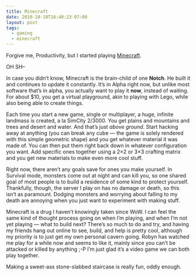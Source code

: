 ```yaml
---
title: Minecraft
date: 2010-10-10T16:40:23-07:00
layout: post
tags:
  - gaming
  - minecraft
---
```

Forgive me, Productivity, but I started playing [Minecraft](http://minecraft.net).

<!--more-->

OH SH&#8211;

In case you didn&#8217;t know, Minecraft is the brain-child of one **Notch**. He built it and continues to update it constantly. It&#8217;s in Alpha right now, but unlike most software that&#8217;s in alpha, you actually want to play it **now**, instead of waiting. For about $10, you get a virtual playground, akin to playing with Lego, while also being able to create things.

Each time you start a new game, single or multiplayer, a huge, infinite landmass is created, a la SimCity 2/3000. You get plains and mountains and trees and desert and water. And that&#8217;s just _above ground_. Start hacking away at anything (you can break any cube &#8212; the game is solely rendered with this simple geometric shape) and you get whatever material it was made of. You can then put them right back down in whatever configuration you want. Add specific ones together using a 2&#215;2 or 3&#215;3 crafting matrix and you get new materials to make even more cool stuff.

Right now, there aren&#8217;t any goals save for ones you make yourself. In Survival mode, monsters come out at night and can kill you, so one shared goal of most people is to build a residence of some kind to protect yourself. Thankfully, though, the server I play on has no damage or death, so this isn&#8217;t as paramount. Dodging monsters and worrying about falling to my death are annoying when you just want to experiment with making stuff.

Minecraft is a drug I haven&#8217;t knowingly taken since WoW. I can feel the same kind of thought process going on when I&#8217;m playing, and when I&#8217;m not yet playing &#8212; what to build next? There&#8217;s so much to do and try, and having my friends hang out online to see, build, and help is pretty cool, although my priority is to just get my own personal cavern going. Robyn has watched me play for a while now and seems to like it, mainly since you can&#8217;t be attacked or killed by anything ;-P I&#8217;m just glad it&#8217;s a video game we can both play together.

Making a sweet-ass stone-slabbed staircase is really fun, oddly enough.
